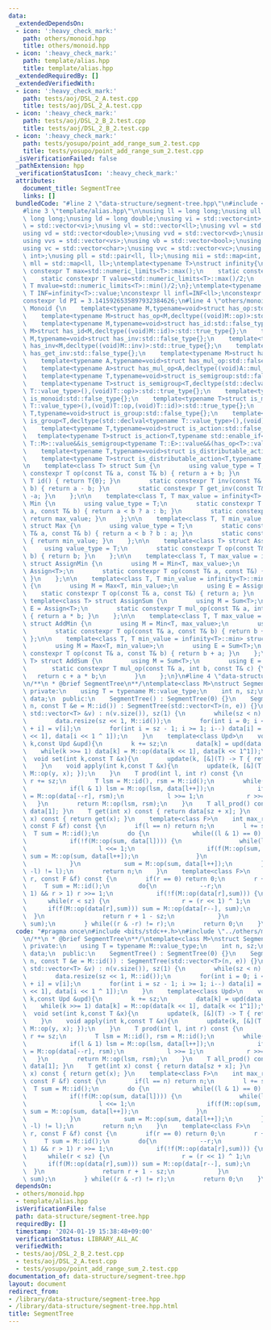 ```yaml
---
data:
  _extendedDependsOn:
  - icon: ':heavy_check_mark:'
    path: others/monoid.hpp
    title: others/monoid.hpp
  - icon: ':heavy_check_mark:'
    path: template/alias.hpp
    title: template/alias.hpp
  _extendedRequiredBy: []
  _extendedVerifiedWith:
  - icon: ':heavy_check_mark:'
    path: tests/aoj/DSL_2_A.test.cpp
    title: tests/aoj/DSL_2_A.test.cpp
  - icon: ':heavy_check_mark:'
    path: tests/aoj/DSL_2_B_2.test.cpp
    title: tests/aoj/DSL_2_B_2.test.cpp
  - icon: ':heavy_check_mark:'
    path: tests/yosupo/point_add_range_sum_2.test.cpp
    title: tests/yosupo/point_add_range_sum_2.test.cpp
  _isVerificationFailed: false
  _pathExtension: hpp
  _verificationStatusIcon: ':heavy_check_mark:'
  attributes:
    document_title: SegmentTree
    links: []
  bundledCode: "#line 2 \"data-structure/segment-tree.hpp\"\n#include <bits/stdc++.h>\n\
    #line 3 \"template/alias.hpp\"\n\nusing ll = long long;\nusing ull = unsigned\
    \ long long;\nusing ld = long double;\nusing vi = std::vector<int>;\nusing vvi\
    \ = std::vector<vi>;\nusing vl = std::vector<ll>;\nusing vvl = std::vector<vl>;\n\
    using vd = std::vector<double>;\nusing vvd = std::vector<vd>;\nusing vs = std::vector<std::string>;\n\
    using vvs = std::vector<vs>;\nusing vb = std::vector<bool>;\nusing vvb = std::vector<vb>;\n\
    using vc = std::vector<char>;\nusing vvc = std::vector<vc>;\nusing pii = std::pair<int,\
    \ int>;\nusing pll = std::pair<ll, ll>;\nusing mii = std::map<int, int>;\nusing\
    \ mll = std::map<ll, ll>;\ntemplate<typename T>\nstruct infinity{\n    static\
    \ constexpr T max=std::numeric_limits<T>::max();\n    static constexpr T min=std::numeric_limits<T>::min();\n\
    \    static constexpr T value=std::numeric_limits<T>::max()/2;\n    static constexpr\
    \ T mvalue=std::numeric_limits<T>::min()/2;\n};\ntemplate<typename T>constexpr\
    \ T INF=infinity<T>::value;\nconstexpr ll infl=INF<ll>;\nconstexpr int inf = INF<int>;\n\
    constexpr ld PI = 3.1415926535897932384626;\n#line 4 \"others/monoid.hpp\"\nnamespace\
    \ Monoid {\n    template<typename M,typename=void>struct has_op:std::false_type{};\n\
    \    template<typename M>struct has_op<M,decltype((void)M::op)>:std::true_type{};\n\
    \    template<typename M,typename=void>struct has_id:std::false_type{};\n    template<typename\
    \ M>struct has_id<M,decltype((void)M::id)>:std::true_type{};\n    template<typename\
    \ M,typename=void>struct has_inv:std::false_type{};\n    template<typename M>struct\
    \ has_inv<M,decltype((void)M::inv)>:std::true_type{};\n    template<typename M,typename=void>struct\
    \ has_get_inv:std::false_type{};\n    template<typename M>struct has_get_inv<M,decltype((void)M::get_inv)>:std::true_type{};\n\
    \    template<typename A,typename=void>struct has_mul_op:std::false_type{};\n\
    \    template<typename A>struct has_mul_op<A,decltype((void)A::mul_op)>:std::true_type{};\n\
    \    template<typename T,typename=void>struct is_semigroup:std::false_type{};\n\
    \    template<typename T>struct is_semigroup<T,decltype(std::declval<typename\
    \ T::value_type>(),(void)T::op)>:std::true_type{};\n    template<typename T,typename=void>struct\
    \ is_monoid:std::false_type{};\n    template<typename T>struct is_monoid<T,decltype(std::declval<typename\
    \ T::value_type>(),(void)T::op,(void)T::id)>:std::true_type{};\n    template<typename\
    \ T,typename=void>struct is_group:std::false_type{};\n    template<typename T>struct\
    \ is_group<T,decltype(std::declval<typename T::value_type>(),(void)T::op,(void)T::id,(void)T::get_inv)>:std::true_type{};\n\
    \    template<typename T,typename=void>struct is_action:std::false_type{};\n \
    \   template<typename T>struct is_action<T,typename std::enable_if<is_monoid<typename\
    \ T::M>::value&&is_semigroup<typename T::E>::value&&(has_op<T>::value||has_mul_op<T>::value)>::type>:std::true_type{};\n\
    \    template<typename T,typename=void>struct is_distributable_action:std::false_type{};\n\
    \    template<typename T>struct is_distributable_action<T,typename std::enable_if<is_action<T>::value&&!has_mul_op<T>::value>::type>:std::true_type{};\n\
    \n    template<class T> struct Sum {\n        using value_type = T;\n        static\
    \ constexpr T op(const T& a, const T& b) { return a + b; }\n        static constexpr\
    \ T id() { return T{0}; }\n        static constexpr T inv(const T& a, const T&\
    \ b) { return a - b; }\n        static constexpr T get_inv(const T& a) { return\
    \ -a; }\n    };\n\n    template<class T, T max_value = infinity<T>::max> struct\
    \ Min {\n        using value_type = T;\n        static constexpr T op(const T&\
    \ a, const T& b) { return a < b ? a : b; }\n        static constexpr T id() {\
    \ return max_value; }\n    };\n\n    template<class T, T min_value = infinity<T>::min>\
    \ struct Max {\n        using value_type = T;\n        static constexpr T op(const\
    \ T& a, const T& b) { return a < b ? b : a; }\n        static constexpr T id()\
    \ { return min_value; }\n    };\n\n    template<class T> struct Assign {\n   \
    \     using value_type = T;\n        static constexpr T op(const T&, const T&\
    \ b) { return b; }\n    };\n\n    template<class T, T max_value = infinity<T>::max>\
    \ struct AssignMin {\n        using M = Min<T, max_value>;\n        using E =\
    \ Assign<T>;\n        static constexpr T op(const T& a, const T&) { return a;\
    \ }\n    };\n\n    template<class T, T min_value = infinity<T>::min> struct AssignMax\
    \ {\n        using M = Max<T, min_value>;\n        using E = Assign<T>;\n    \
    \    static constexpr T op(const T& a, const T&) { return a; }\n    };\n\n   \
    \ template<class T> struct AssignSum {\n        using M = Sum<T>;\n        using\
    \ E = Assign<T>;\n        static constexpr T mul_op(const T& a, int b, const T&)\
    \ { return a * b; }\n    };\n\n    template<class T, T max_value = infinity<T>::max>\
    \ struct AddMin {\n        using M = Min<T, max_value>;\n        using E = Sum<T>;\n\
    \        static constexpr T op(const T& a, const T& b) { return b + a; }\n   \
    \ };\n\n    template<class T, T min_value = infinity<T>::min> struct AddMax {\n\
    \        using M = Max<T, min_value>;\n        using E = Sum<T>;\n        static\
    \ constexpr T op(const T& a, const T& b) { return b + a; }\n    };\n\n    template<class\
    \ T> struct AddSum {\n        using M = Sum<T>;\n        using E = Sum<T>;\n \
    \       static constexpr T mul_op(const T& a, int b, const T& c) {\n         \
    \   return c + a * b;\n        }\n    };\n}\n#line 4 \"data-structure/segment-tree.hpp\"\
    \n/**\n * @brief SegmentTree\n**/\ntemplate<class M>\nstruct SegmentTree {\n \
    \ private:\n    using T = typename M::value_type;\n    int n, sz;\n    std::vector<T>\
    \ data;\n  public:\n    SegmentTree() : SegmentTree(0) {}\n    SegmentTree(int\
    \ n, const T &e = M::id()) : SegmentTree(std::vector<T>(n, e)) {}\n    SegmentTree(const\
    \ std::vector<T> &v) : n(v.size()), sz(1) {\n        while(sz < n) sz <<= 1;\n\
    \        data.resize(sz << 1, M::id());\n        for(int i = 0; i < n; ++i) data[sz\
    \ + i] = v[i];\n        for(int i = sz - 1; i >= 1; i--) data[i] = M::op(data[i\
    \ << 1], data[i << 1 ^ 1]);\n    }\n    template<class Upd>\n    void update(int\
    \ k,const Upd &upd){\n        k += sz;\n        data[k] = upd(data[k]);\n    \
    \    while(k >>= 1) data[k] = M::op(data[k << 1], data[k << 1^1]);\n    }\n  \
    \  void set(int k,const T &x){\n        update(k, [&](T) -> T { return x; });\n\
    \    }\n    void apply(int k,const T &x){\n        update(k, [&](T y) -> T { return\
    \ M::op(y, x); });\n    }\n    T prod(int l, int r) const {\n        l += sz,\
    \ r += sz;\n        T lsm = M::id(), rsm = M::id();\n        while(l != r) {\n\
    \            if(l & 1) lsm = M::op(lsm, data[l++]);\n            if(r & 1) rsm\
    \ = M::op(data[--r], rsm);\n            l >>= 1;\n            r >>= 1;\n     \
    \   }\n        return M::op(lsm, rsm);\n    }\n    T all_prod() const { return\
    \ data[1]; }\n    T get(int x) const { return data[sz + x]; }\n    T operator[](int\
    \ x) const { return get(x); }\n    template<class F>\n    int max_right(int l,\
    \ const F &f) const {\n        if(l == n) return n;\n        l += sz;\n      \
    \  T sum = M::id();\n        do {\n            while((l & 1) == 0) l >>= 1;\n\
    \            if(!f(M::op(sum, data[l]))) {\n                while(l < sz) {\n\
    \                    l <<= 1;\n                    if(f(M::op(sum, data[l])))\
    \ sum = M::op(sum, data[l++]);\n                }\n                return l-sz;\n\
    \            }\n            sum = M::op(sum, data[l++]);\n        } while((l &\
    \ -l) != l);\n        return n;\n    }\n    template<class F>\n    int min_left(int\
    \ r, const F &f) const {\n        if(r == 0) return 0;\n        r += sz;\n   \
    \     T sum = M::id();\n        do{\n            --r;\n            while((r &\
    \ 1) && r > 1) r >>= 1;\n            if(!f(M::op(data[r],sum))) {\n          \
    \      while(r < sz) {\n                    r = (r << 1) ^ 1;\n              \
    \      if(f(M::op(data[r],sum))) sum = M::op(data[r--], sum);\n              \
    \  }\n                return r + 1 - sz;\n            }\n            sum = M::op(data[r],\
    \ sum);\n        } while((r & -r) != r);\n        return 0;\n    }\n};\n"
  code: "#pragma once\n#include <bits/stdc++.h>\n#include \"../others/monoid.hpp\"\
    \n/**\n * @brief SegmentTree\n**/\ntemplate<class M>\nstruct SegmentTree {\n \
    \ private:\n    using T = typename M::value_type;\n    int n, sz;\n    std::vector<T>\
    \ data;\n  public:\n    SegmentTree() : SegmentTree(0) {}\n    SegmentTree(int\
    \ n, const T &e = M::id()) : SegmentTree(std::vector<T>(n, e)) {}\n    SegmentTree(const\
    \ std::vector<T> &v) : n(v.size()), sz(1) {\n        while(sz < n) sz <<= 1;\n\
    \        data.resize(sz << 1, M::id());\n        for(int i = 0; i < n; ++i) data[sz\
    \ + i] = v[i];\n        for(int i = sz - 1; i >= 1; i--) data[i] = M::op(data[i\
    \ << 1], data[i << 1 ^ 1]);\n    }\n    template<class Upd>\n    void update(int\
    \ k,const Upd &upd){\n        k += sz;\n        data[k] = upd(data[k]);\n    \
    \    while(k >>= 1) data[k] = M::op(data[k << 1], data[k << 1^1]);\n    }\n  \
    \  void set(int k,const T &x){\n        update(k, [&](T) -> T { return x; });\n\
    \    }\n    void apply(int k,const T &x){\n        update(k, [&](T y) -> T { return\
    \ M::op(y, x); });\n    }\n    T prod(int l, int r) const {\n        l += sz,\
    \ r += sz;\n        T lsm = M::id(), rsm = M::id();\n        while(l != r) {\n\
    \            if(l & 1) lsm = M::op(lsm, data[l++]);\n            if(r & 1) rsm\
    \ = M::op(data[--r], rsm);\n            l >>= 1;\n            r >>= 1;\n     \
    \   }\n        return M::op(lsm, rsm);\n    }\n    T all_prod() const { return\
    \ data[1]; }\n    T get(int x) const { return data[sz + x]; }\n    T operator[](int\
    \ x) const { return get(x); }\n    template<class F>\n    int max_right(int l,\
    \ const F &f) const {\n        if(l == n) return n;\n        l += sz;\n      \
    \  T sum = M::id();\n        do {\n            while((l & 1) == 0) l >>= 1;\n\
    \            if(!f(M::op(sum, data[l]))) {\n                while(l < sz) {\n\
    \                    l <<= 1;\n                    if(f(M::op(sum, data[l])))\
    \ sum = M::op(sum, data[l++]);\n                }\n                return l-sz;\n\
    \            }\n            sum = M::op(sum, data[l++]);\n        } while((l &\
    \ -l) != l);\n        return n;\n    }\n    template<class F>\n    int min_left(int\
    \ r, const F &f) const {\n        if(r == 0) return 0;\n        r += sz;\n   \
    \     T sum = M::id();\n        do{\n            --r;\n            while((r &\
    \ 1) && r > 1) r >>= 1;\n            if(!f(M::op(data[r],sum))) {\n          \
    \      while(r < sz) {\n                    r = (r << 1) ^ 1;\n              \
    \      if(f(M::op(data[r],sum))) sum = M::op(data[r--], sum);\n              \
    \  }\n                return r + 1 - sz;\n            }\n            sum = M::op(data[r],\
    \ sum);\n        } while((r & -r) != r);\n        return 0;\n    }\n};"
  dependsOn:
  - others/monoid.hpp
  - template/alias.hpp
  isVerificationFile: false
  path: data-structure/segment-tree.hpp
  requiredBy: []
  timestamp: '2024-01-19 15:38:48+09:00'
  verificationStatus: LIBRARY_ALL_AC
  verifiedWith:
  - tests/aoj/DSL_2_B_2.test.cpp
  - tests/aoj/DSL_2_A.test.cpp
  - tests/yosupo/point_add_range_sum_2.test.cpp
documentation_of: data-structure/segment-tree.hpp
layout: document
redirect_from:
- /library/data-structure/segment-tree.hpp
- /library/data-structure/segment-tree.hpp.html
title: SegmentTree
---
```

